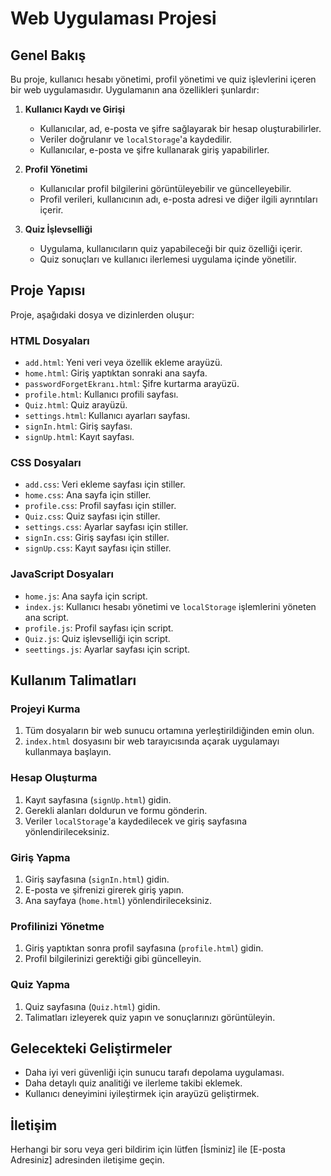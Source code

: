 # Web Uygulaması Projesi

## Genel Bakış

Bu proje, kullanıcı hesabı yönetimi, profil yönetimi ve quiz işlevlerini içeren bir web uygulamasıdır. Uygulamanın ana özellikleri şunlardır:

1. **Kullanıcı Kaydı ve Girişi**
   - Kullanıcılar, ad, e-posta ve şifre sağlayarak bir hesap oluşturabilirler.
   - Veriler doğrulanır ve `localStorage`'a kaydedilir.
   - Kullanıcılar, e-posta ve şifre kullanarak giriş yapabilirler.

2. **Profil Yönetimi**
   - Kullanıcılar profil bilgilerini görüntüleyebilir ve güncelleyebilir.
   - Profil verileri, kullanıcının adı, e-posta adresi ve diğer ilgili ayrıntıları içerir.

3. **Quiz İşlevselliği**
   - Uygulama, kullanıcıların quiz yapabileceği bir quiz özelliği içerir.
   - Quiz sonuçları ve kullanıcı ilerlemesi uygulama içinde yönetilir.

## Proje Yapısı

Proje, aşağıdaki dosya ve dizinlerden oluşur:

### HTML Dosyaları
- `add.html`: Yeni veri veya özellik ekleme arayüzü.
- `home.html`: Giriş yaptıktan sonraki ana sayfa.
- `passwordForgetEkranı.html`: Şifre kurtarma arayüzü.
- `profile.html`: Kullanıcı profili sayfası.
- `Quiz.html`: Quiz arayüzü.
- `settings.html`: Kullanıcı ayarları sayfası.
- `signIn.html`: Giriş sayfası.
- `signUp.html`: Kayıt sayfası.

### CSS Dosyaları
- `add.css`: Veri ekleme sayfası için stiller.
- `home.css`: Ana sayfa için stiller.
- `profile.css`: Profil sayfası için stiller.
- `Quiz.css`: Quiz sayfası için stiller.
- `settings.css`: Ayarlar sayfası için stiller.
- `signIn.css`: Giriş sayfası için stiller.
- `signUp.css`: Kayıt sayfası için stiller.

### JavaScript Dosyaları
- `home.js`: Ana sayfa için script.
- `index.js`: Kullanıcı hesabı yönetimi ve `localStorage` işlemlerini yöneten ana script.
- `profile.js`: Profil sayfası için script.
- `Quiz.js`: Quiz işlevselliği için script.
- `seettings.js`: Ayarlar sayfası için script.

## Kullanım Talimatları

### Projeyi Kurma
1. Tüm dosyaların bir web sunucu ortamına yerleştirildiğinden emin olun.
2. `index.html` dosyasını bir web tarayıcısında açarak uygulamayı kullanmaya başlayın.

### Hesap Oluşturma
1. Kayıt sayfasına (`signUp.html`) gidin.
2. Gerekli alanları doldurun ve formu gönderin.
3. Veriler `localStorage`'a kaydedilecek ve giriş sayfasına yönlendirileceksiniz.

### Giriş Yapma
1. Giriş sayfasına (`signIn.html`) gidin.
2. E-posta ve şifrenizi girerek giriş yapın.
3. Ana sayfaya (`home.html`) yönlendirileceksiniz.

### Profilinizi Yönetme
1. Giriş yaptıktan sonra profil sayfasına (`profile.html`) gidin.
2. Profil bilgilerinizi gerektiği gibi güncelleyin.

### Quiz Yapma
1. Quiz sayfasına (`Quiz.html`) gidin.
2. Talimatları izleyerek quiz yapın ve sonuçlarınızı görüntüleyin.

## Gelecekteki Geliştirmeler
- Daha iyi veri güvenliği için sunucu tarafı depolama uygulaması.
- Daha detaylı quiz analitiği ve ilerleme takibi eklemek.
- Kullanıcı deneyimini iyileştirmek için arayüzü geliştirmek.

## İletişim
Herhangi bir soru veya geri bildirim için lütfen [İsminiz] ile [E-posta Adresiniz] adresinden iletişime geçin.
